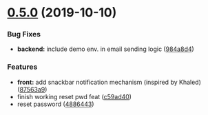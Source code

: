 # [0.5.0](https://github.com/redi-connect/redi-connect/compare/v0.4.0...v0.5.0) (2019-10-10)


### Bug Fixes

* **backend:** include demo env. in email sending logic ([984a8d4](https://github.com/redi-connect/redi-connect/commit/984a8d4))


### Features

* **front:** add snackbar notification mechanism (inspired by Khaled) ([87563a9](https://github.com/redi-connect/redi-connect/commit/87563a9))
* finish working reset pwd feat ([c59ad40](https://github.com/redi-connect/redi-connect/commit/c59ad40))
* reset password ([4886443](https://github.com/redi-connect/redi-connect/commit/4886443))
